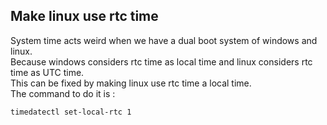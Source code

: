 ## Make linux use rtc time
System time acts weird when we have a dual boot system of windows and linux.  
Because windows considers rtc time as local time and linux considers rtc time as UTC time.  
This can be fixed by making linux use rtc time a local time.  
The command to do it is :  
```
timedatectl set-local-rtc 1
```
